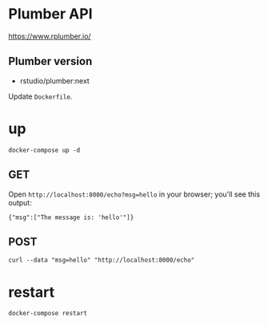 # Plumber API

https://www.rplumber.io/

## Plumber version

- rstudio/plumber:next

Update `Dockerfile`.

# up

```
docker-compose up -d
```

## GET

Open `http://localhost:8000/echo?msg=hello` in your browser; you'll see this output:

```
{"msg":["The message is: 'hello'"]}
```

## POST

```
curl --data "msg=hello" "http://localhost:8000/echo"
```

# restart

```
docker-compose restart
```
